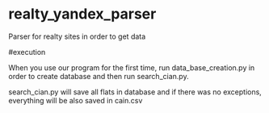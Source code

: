 # realty_yandex_parser
Parser for realty sites in order to get data

#execution

When you use our program for the first time, run data_base_creation.py in order to create database and then run search_cian.py.

search_cian.py will save all flats in database and if there was no exceptions, everything will be also saved in cain.csv
